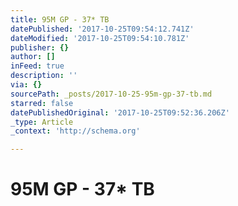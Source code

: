 ```yaml
---
title: 95M GP - 37* TB
datePublished: '2017-10-25T09:54:12.741Z'
dateModified: '2017-10-25T09:54:10.781Z'
publisher: {}
author: []
inFeed: true
description: ''
via: {}
sourcePath: _posts/2017-10-25-95m-gp-37-tb.md
starred: false
datePublishedOriginal: '2017-10-25T09:52:36.206Z'
_type: Article
_context: 'http://schema.org'

---
```

# 95M GP - 37\* TB